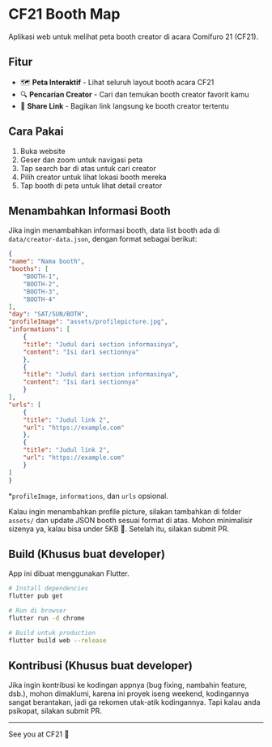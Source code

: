 # CF21 Booth Map

Aplikasi web untuk melihat peta booth creator di acara Comifuro 21 (CF21).

## Fitur

- 🗺️ **Peta Interaktif** - Lihat seluruh layout booth acara CF21
- 🔍 **Pencarian Creator** - Cari dan temukan booth creator favorit kamu
- 🔗 **Share Link** - Bagikan link langsung ke booth creator tertentu

## Cara Pakai

1. Buka website
2. Geser dan zoom untuk navigasi peta
3. Tap search bar di atas untuk cari creator
4. Pilih creator untuk lihat lokasi booth mereka
5. Tap booth di peta untuk lihat detail creator

## Menambahkan Informasi Booth

Jika ingin menambahkan informasi booth, data list booth ada di `data/creator-data.json`, dengan format sebagai berikut:

```json
{
"name": "Nama booth",
"booths": [
    "BOOTH-1",
    "BOOTH-2",
    "BOOTH-3",
    "BOOTH-4"
],
"day": "SAT/SUN/BOTH",
"profileImage": "assets/profilepicture.jpg",
"informations": [
    {
    "title": "Judul dari section informasinya",
    "content": "Isi dari sectionnya"
    },
    {
    "title": "Judul dari section informasinya",
    "content": "Isi dari sectionnya"
    }
],
"urls": [
    {
    "title": "Judul link 2",
    "url": "https://example.com"
    },
    {
    "title": "Judul link 2",
    "url": "https://example.com"
    }
]
}
```
*`profileImage`, `informations`, dan `urls` opsional.

Kalau ingin menambahkan profile picture, silakan tambahkan di folder `assets/` dan update JSON booth sesuai format di atas. Mohon minimalisir sizenya ya, kalau bisa under 5KB 🙇. Setelah itu, silakan submit PR.

## Build (Khusus buat developer)

App ini dibuat menggunakan Flutter.

```bash
# Install dependencies
flutter pub get

# Run di browser
flutter run -d chrome

# Build untuk production
flutter build web --release
```

## Kontribusi (Khusus buat developer)

Jika ingin kontribusi ke kodingan appnya (bug fixing, nambahin feature, dsb.), mohon dimaklumi, karena ini proyek iseng weekend, kodingannya sangat berantakan, jadi ga rekomen utak-atik kodingannya. Tapi kalau anda psikopat, silakan submit PR.

---

See you at CF21 💖

